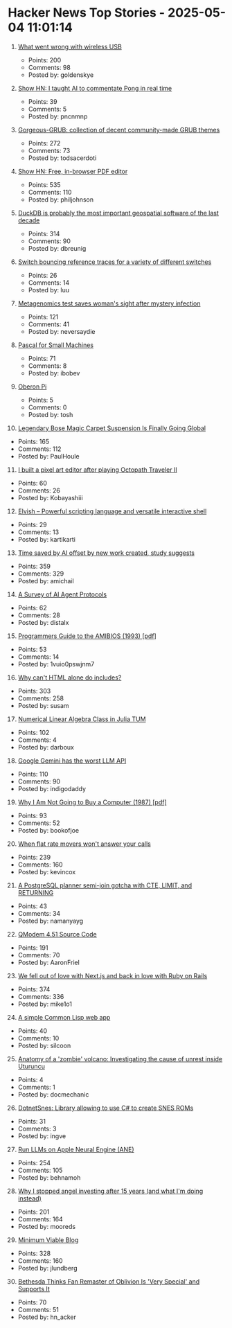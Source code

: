 # Hacker News Top Stories - 2025-05-04 11:01:14

1. [What went wrong with wireless USB](http://oldvcr.blogspot.com/2025/05/what-went-wrong-with-wireless-usb.html)
   - Points: 200
   - Comments: 98
   - Posted by: goldenskye

2. [Show HN: I taught AI to commentate Pong in real time](https://github.com/pncnmnp/xpong)
   - Points: 39
   - Comments: 5
   - Posted by: pncnmnp

3. [Gorgeous-GRUB: collection of decent community-made GRUB themes](https://github.com/Jacksaur/Gorgeous-GRUB)
   - Points: 272
   - Comments: 73
   - Posted by: todsacerdoti

4. [Show HN: Free, in-browser PDF editor](https://breezepdf.com)
   - Points: 535
   - Comments: 110
   - Posted by: philjohnson

5. [DuckDB is probably the most important geospatial software of the last decade](https://www.dbreunig.com/2025/05/03/duckdb-is-the-most-impactful-geospatial-software-in-a-decade.html)
   - Points: 314
   - Comments: 90
   - Posted by: dbreunig

6. [Switch bouncing reference traces for a variety of different switches](https://github.com/gsuberland/switch_bouncing)
   - Points: 26
   - Comments: 14
   - Posted by: luu

7. [Metagenomics test saves woman's sight after mystery infection](https://www.bbc.co.uk/news/articles/czx45vze0vyo)
   - Points: 121
   - Comments: 41
   - Posted by: neversaydie

8. [Pascal for Small Machines](http://pascal.hansotten.com/)
   - Points: 71
   - Comments: 8
   - Posted by: ibobev

9. [Oberon Pi](http://pascal.hansotten.com/niklaus-wirth/project-oberon/oberon-pi/)
   - Points: 5
   - Comments: 0
   - Posted by: tosh

10. [Legendary Bose Magic Carpet Suspension Is Finally Going Global](https://www.thedrive.com/news/legendary-bose-magic-carpet-suspension-is-finally-going-global)
   - Points: 165
   - Comments: 112
   - Posted by: PaulHoule

11. [I built a pixel art editor after playing Octopath Traveler II](undefined)
   - Points: 60
   - Comments: 26
   - Posted by: Kobayashiii

12. [Elvish – Powerful scripting language and versatile interactive shell](https://github.com/elves/elvish)
   - Points: 29
   - Comments: 13
   - Posted by: kartikarti

13. [Time saved by AI offset by new work created, study suggests](https://arstechnica.com/ai/2025/05/time-saved-by-ai-offset-by-new-work-created-study-suggests/)
   - Points: 359
   - Comments: 329
   - Posted by: amichail

14. [A Survey of AI Agent Protocols](https://arxiv.org/abs/2504.16736)
   - Points: 62
   - Comments: 28
   - Posted by: distalx

15. [Programmers Guide to the AMIBIOS (1993) [pdf]](http://bitsavers.org/pdf/americanMegatrends/Programmers_Guide_to_the_AMIBIOS_1993.pdf)
   - Points: 53
   - Comments: 14
   - Posted by: 1vuio0pswjnm7

16. [Why can't HTML alone do includes?](https://frontendmasters.com/blog/seeking-an-answer-why-cant-html-alone-do-includes/)
   - Points: 303
   - Comments: 258
   - Posted by: susam

17. [Numerical Linear Algebra Class in Julia TUM](https://venkovic.github.io/NLA-for-CS-and-IE.html)
   - Points: 102
   - Comments: 4
   - Posted by: darboux

18. [Google Gemini has the worst LLM API](https://venki.dev/notes/google-gemini-is-bad)
   - Points: 110
   - Comments: 90
   - Posted by: indigodaddy

19. [Why I Am Not Going to Buy a Computer (1987) [pdf]](https://classes.matthewjbrown.net/teaching-files/philtech/berry-computer.pdf)
   - Points: 93
   - Comments: 52
   - Posted by: bookofjoe

20. [When flat rate movers won't answer your calls](https://aphyr.com/posts/381-when-flat-rate-movers-wont-answer-your-calls)
   - Points: 239
   - Comments: 160
   - Posted by: kevincox

21. [A PostgreSQL planner semi-join gotcha with CTE, LIMIT, and RETURNING](https://www.shayon.dev/post/2025/119/a-postgresql-planner-gotcha-with-ctes-delete-and-limit/)
   - Points: 43
   - Comments: 34
   - Posted by: namanyayg

22. [QModem 4.51 Source Code](https://github.com/AaronFriel/qmodem-4.51)
   - Points: 191
   - Comments: 70
   - Posted by: AaronFriel

23. [We fell out of love with Next.js and back in love with Ruby on Rails](https://hardcover.app/blog/part-1-how-we-fell-out-of-love-with-next-js-and-back-in-love-with-ruby-on-rails-inertia-js)
   - Points: 374
   - Comments: 336
   - Posted by: mike1o1

24. [A simple Common Lisp web app](https://www.scotto.me/blog/a-simple-common-lisp-web-app/)
   - Points: 40
   - Comments: 10
   - Posted by: silcoon

25. [Anatomy of a 'zombie' volcano: Investigating the cause of unrest inside Uturuncu](https://www.sciencedaily.com/releases/2025/04/250428220444.htm)
   - Points: 4
   - Comments: 1
   - Posted by: docmechanic

26. [DotnetSnes: Library allowing to use C# to create SNES ROMs](https://github.com/KallDrexx/DotnetSnes)
   - Points: 31
   - Comments: 3
   - Posted by: ingve

27. [Run LLMs on Apple Neural Engine (ANE)](https://github.com/Anemll/Anemll)
   - Points: 254
   - Comments: 105
   - Posted by: behnamoh

28. [Why I stopped angel investing after 15 years (and what I'm doing instead)](https://halletecco.substack.com/p/why-i-stopped-angel-investing-after)
   - Points: 201
   - Comments: 164
   - Posted by: mooreds

29. [Minimum Viable Blog](https://ostwilkens.se/blog/setting-up-blog)
   - Points: 328
   - Comments: 160
   - Posted by: jlundberg

30. [Bethesda Thinks Fan Remaster of Oblivion Is 'Very Special' and Supports It](https://kotaku.com/bethesda-oblivion-remastered-skyblivion-mod-support-1851778773)
   - Points: 70
   - Comments: 51
   - Posted by: hn_acker

